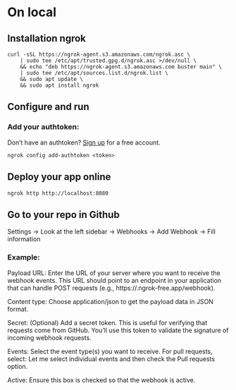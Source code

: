 # On local

## Installation ngrok
```
curl -sSL https://ngrok-agent.s3.amazonaws.com/ngrok.asc \
	| sudo tee /etc/apt/trusted.gpg.d/ngrok.asc >/dev/null \
	&& echo "deb https://ngrok-agent.s3.amazonaws.com buster main" \
	| sudo tee /etc/apt/sources.list.d/ngrok.list \
	&& sudo apt update \
	&& sudo apt install ngrok
```
## Configure and run
### Add your authtoken:
Don’t have an authtoken? [Sign up](https://dashboard.ngrok.com/get-started/setup/linux) for a free account.
```
ngrok config add-authtoken <token>
```
## Deploy your app online
```
ngrok http http://localhost:8080
```

## Go to your repo in Github
Settings -> Look at the left sidebar -> Webhooks -> Add Webhook -> Fill information

### Example:
Payload URL: Enter the URL of your server where you want to receive the webhook events. This URL should point to an endpoint in your application that can handle POST requests (e.g., https://<yourngrok>.ngrok-free.app/webhook).

Content type: Choose application/json to get the payload data in JSON format.

Secret: (Optional) Add a secret token. This is useful for verifying that requests come from GitHub. You’ll use this token to validate the signature of incoming webhook requests.

Events: Select the event type(s) you want to receive. 
For pull requests, select:
Let me select individual events and then check the Pull requests option.

Active: Ensure this box is checked so that the webhook is active.
